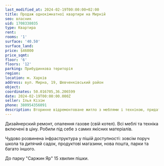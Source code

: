 ```yaml
---
last_modified_at: 2024-02-19T00:00:00+02:00
title: Продаж однокімнатної квартири на Мирній
seo: власник
uid: 1708338035
type: Квартира
rent:
rooms: '1'
surface: '40.50'
surface_land:
price: $46000
price_sqmt:
floor: '6'
floors: '12'
parking: Прибудинкова територія
region:
location: м. Харків
address: вул. Мирна, 19, Шевченківський район
object:
coordinates: 50.016705,36.206599
date: 2024-02-19T00:00:00.000Z
seller: Ілья Кізім
phone: 380954356091
description: Вторинне відремонтоване житло з меблями і технікою, придатне і готове для проживання
---
```


Дизайнерский ремонт, опалення газове (свій котел). Всі меблі та техніка включені в ціну. Робили під себе з самих якісних матеріалів.

Чудово розвинена інфраструктура у пішій доступності: зовсім поруч школа та дитячий садок, продуктові магазини, нова пошта, парки та багато іншого.

До парку "Саржин Яр" 15 хвилин пішки.
